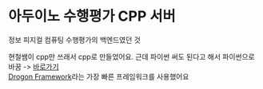 # 아두이노 수행평가 CPP 서버
정보 피지컬 컴퓨팅 수행평가의 백엔드였던 것

현철쌤이 cpp만 쓰래서 cpp로 만들었어요.
근데 파이썬 써도 된다고 해서 파이썬으로 바꿈 -> <a href="https://github.com/hegelty/CS-Arduino-PythonServer">바로가기</a><br>
<a href="https://github.com/drogonframework/drogon">Drogon Framework</a>라는 가장 빠른 프레임워크를 사용했어요
